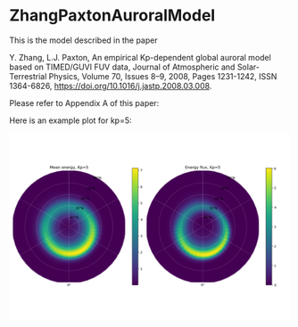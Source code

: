 # ZhangPaxtonAuroralModel
This is the model described in the paper

Y. Zhang, L.J. Paxton, An empirical Kp-dependent global auroral model based on TIMED/GUVI FUV data, Journal of Atmospheric and Solar-Terrestrial Physics, Volume 70, Issues 8–9, 2008, Pages 1231-1242, ISSN 1364-6826, https://doi.org/10.1016/j.jastp.2008.03.008.

Please refer to Appendix A of this paper:

Here is an example plot for kp=5:

![alt text](https://github.com/FasilGibdaw/ZhangPaxtonAuroralModel/blob/main/example.png)
